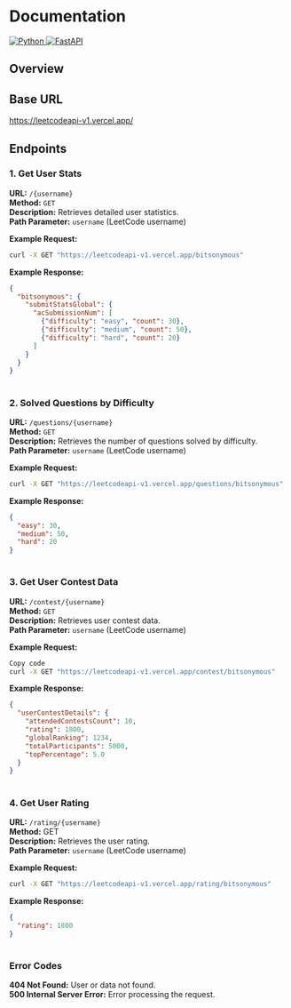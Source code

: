 
# Documentation
<p align="left"> <a href="https://www.python.org/"> <img src="https://img.shields.io/badge/Python-3776AB?style=for-the-badge&logo=python&logoColor=white" alt="Python"> </a> <a href="https://fastapi.tiangolo.com/"> <img src="https://img.shields.io/badge/FastAPI-005571?style=for-the-badge&logo=fastapi&logoColor=white" alt="FastAPI"> </a> </p>

## Overview


## Base URL
https://leetcodeapi-v1.vercel.app/


## Endpoints

### 1. Get User Stats
**URL:** `/{username}`  
**Method:** `GET`  
**Description:** Retrieves detailed user statistics.  
**Path Parameter:** `username` (LeetCode username)  

**Example Request:**

```bash
curl -X GET "https://leetcodeapi-v1.vercel.app/bitsonymous"
```
**Example Response:**
```json
{
  "bitsonymous": {
    "submitStatsGlobal": {
      "acSubmissionNum": [
        {"difficulty": "easy", "count": 30},
        {"difficulty": "medium", "count": 50},
        {"difficulty": "hard", "count": 20}
      ]
    }
  }
}
```
#
### 2. Solved Questions by Difficulty
**URL:** `/questions/{username}`  
**Method:** `GET`  
**Description:** Retrieves the number of questions solved by difficulty.  
**Path Parameter:** `username` (LeetCode username) 


**Example Request:**

```bash
curl -X GET "https://leetcodeapi-v1.vercel.app/questions/bitsonymous"
```
**Example Response:**


```json
{
  "easy": 30,
  "medium": 50,
  "hard": 20
}
```
#
### 3.  Get User Contest Data

 **URL:** `/contest/{username}`  
 **Method:** `GET`  
 **Description:** Retrieves user contest data.  
**Path Parameter:** `username` (LeetCode username)  

**Example Request:**
```bash
Copy code
curl -X GET "https://leetcodeapi-v1.vercel.app/contest/bitsonymous"
```
**Example Response:**
```json
{
  "userContestDetails": {
    "attendedContestsCount": 10,
    "rating": 1800,
    "globalRanking": 1234,
    "totalParticipants": 5000,
    "topPercentage": 5.0
  }
}
```
#
### 4.  Get User Rating
**URL:** `/rating/{username}`  
**Method:** GET  
**Description:** Retrieves the user rating.  
**Path Parameter:** `username` (LeetCode username)  

**Example Request:**
```bash
curl -X GET "https://leetcodeapi-v1.vercel.app/rating/bitsonymous"
```
**Example Response:**
```json
{
  "rating": 1800
}
```
#


### Error Codes

**404 Not Found:** User or data not found.  
**500 Internal Server Error:** Error processing the request.
